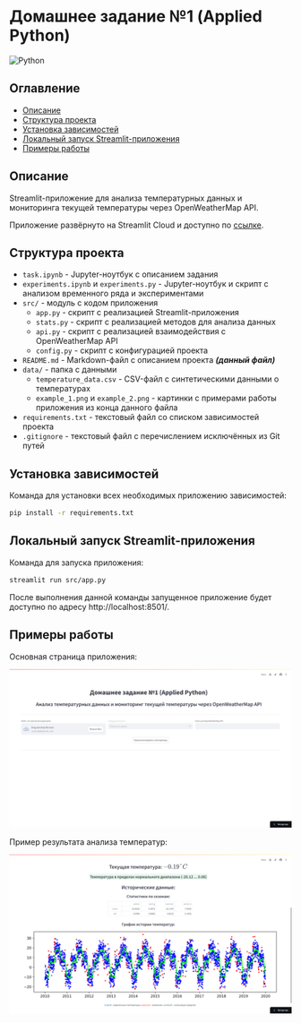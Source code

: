 # Домашнее задание №1 (Applied Python)

![Python](https://img.shields.io/badge/python-v3.13-blue.svg)

## Оглавление

- [Описание](#описание)
- [Структура проекта](#структура-проекта)
- [Установка зависимостей](#установка-зависимостей)
- [Локальный запуск Streamlit-приложения](#локальный-запуск-streamlit-приложения)
- [Примеры работы](#примеры-работы)

## Описание

Streamlit-приложение для анализа температурных данных и мониторинга текущей температуры через OpenWeatherMap API.

Приложение развёрнуто на Streamlit Cloud и доступно по [ссылке](https://python-homework-1.streamlit.app/).

## Структура проекта

- `task.ipynb` - Jupyter-ноутбук с описанием задания
- `experiments.ipynb` и `experiments.py` - Jupyter-ноутбук и скрипт с анализом временного ряда и экспериментами
- `src/` - модуль с кодом приложения
  - `app.py` - скрипт с реализацией Streamlit-приложения
  - `stats.py` - скрипт с реализацией методов для анализа данных
  - `api.py` - скрипт с реализацией взаимодействия с OpenWeatherMap API
  - `config.py` - скрипт с конфигурацией проекта
- `README.md` - Markdown-файл с описанием проекта ***(данный файл)***
- `data/` - папка с данными
  - `temperature_data.csv` - CSV-файл с синтетическими данными о температурах
  - `example_1.png` и `example_2.png` - картинки с примерами работы приложения из конца данного файла
- `requirements.txt` - текстовый файл со списком зависимостей проекта
- `.gitignore` - текстовый файл с перечислением исключённых из Git путей

## Установка зависимостей

Команда для установки всех необходимых приложению зависимостей:

```bash
pip install -r requirements.txt
```

## Локальный запуск Streamlit-приложения

Команда для запуска приложения:

```bash
streamlit run src/app.py
```

После выполнения данной команды запущенное приложение будет доступно по адресу http://localhost:8501/.

## Примеры работы

Основная страница приложения:

![Основная страница приложения](data/example_1.png)

Пример результата анализа температур:

![Пример результата анализа температур](data/example_2.png)
